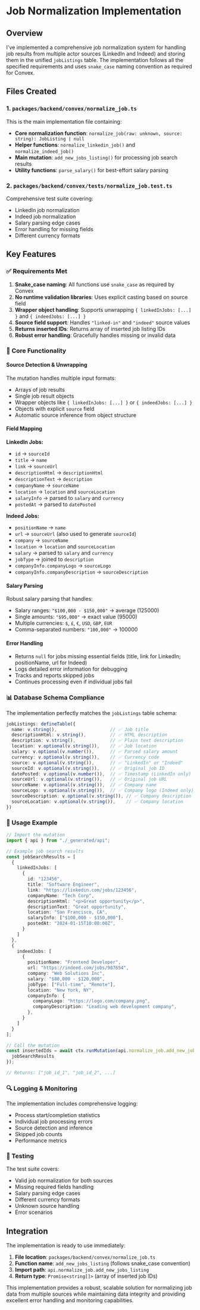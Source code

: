 # Job Normalization Implementation

## Overview

I've implemented a comprehensive job normalization system for handling job results from multiple actor sources (LinkedIn and Indeed) and storing them in the unified `jobListings` table. The implementation follows all the specified requirements and uses `snake_case` naming convention as required for Convex.

## Files Created

### 1. `packages/backend/convex/normalize_job.ts`

This is the main implementation file containing:

- **Core normalization function**: `normalize_job(raw: unknown, source: string): JobListing | null`
- **Helper functions**: `normalize_linkedin_job()` and `normalize_indeed_job()`
- **Main mutation**: `add_new_jobs_listing()` for processing job search results
- **Utility functions**: `parse_salary()` for best-effort salary parsing

### 2. `packages/backend/convex/tests/normalize_job.test.ts`

Comprehensive test suite covering:
- LinkedIn job normalization
- Indeed job normalization
- Salary parsing edge cases
- Error handling for missing fields
- Different currency formats

## Key Features

### ✅ Requirements Met

1. **Snake_case naming**: All functions use `snake_case` as required by Convex
2. **No runtime validation libraries**: Uses explicit casting based on source field
3. **Wrapper object handling**: Supports unwrapping `{ linkedInJobs: [...] }` and `{ indeedJobs: [...] }`
4. **Source field support**: Handles `"linked-in"` and `"indeed"` source values
5. **Returns inserted IDs**: Returns array of inserted job listing IDs
6. **Robust error handling**: Gracefully handles missing or invalid data

### 🔧 Core Functionality

#### Source Detection & Unwrapping
The mutation handles multiple input formats:
- Arrays of job results
- Single job result objects
- Wrapper objects like `{ linkedInJobs: [...] }` or `{ indeedJobs: [...] }`
- Objects with explicit `source` field
- Automatic source inference from object structure

#### Field Mapping

**LinkedIn Jobs:**
- `id` → `sourceId`
- `title` → `name`
- `link` → `sourceUrl`
- `descriptionHtml` → `descriptionHtml`
- `descriptionText` → `description`
- `companyName` → `sourceName`
- `location` → `location` and `sourceLocation`
- `salaryInfo` → parsed to `salary` and `currency`
- `postedAt` → parsed to `datePosted`

**Indeed Jobs:**
- `positionName` → `name`
- `url` → `sourceUrl` (also used to generate `sourceId`)
- `company` → `sourceName`
- `location` → `location` and `sourceLocation`
- `salary` → parsed to `salary` and `currency`
- `jobType` → joined to `description`
- `companyInfo.companyLogo` → `sourceLogo`
- `companyInfo.companyDescription` → `sourceDescription`

#### Salary Parsing
Robust salary parsing that handles:
- Salary ranges: `"$100,000 - $150,000"` → average (125000)
- Single amounts: `"$95,000"` → exact value (95000)
- Multiple currencies: `$`, `£`, `€`, `USD`, `GBP`, `EUR`
- Comma-separated numbers: `"100,000"` → 100000

#### Error Handling
- Returns `null` for jobs missing essential fields (title, link for LinkedIn; positionName, url for Indeed)
- Logs detailed error information for debugging
- Tracks and reports skipped jobs
- Continues processing even if individual jobs fail

### 📊 Database Schema Compliance

The implementation perfectly matches the `jobListings` table schema:

```typescript
jobListings: defineTable({
  name: v.string(),                    // ✅ Job title
  descriptionHtml: v.string(),         // ✅ HTML description
  description: v.string(),             // ✅ Plain text description
  location: v.optional(v.string()),    // ✅ Job location
  salary: v.optional(v.number()),      // ✅ Parsed salary amount
  currency: v.optional(v.string()),    // ✅ Currency code
  source: v.optional(v.string()),      // ✅ "LinkedIn" or "Indeed"
  sourceId: v.optional(v.string()),    // ✅ Original job ID
  datePosted: v.optional(v.number()),  // ✅ Timestamp (LinkedIn only)
  sourceUrl: v.optional(v.string()),   // ✅ Original job URL
  sourceName: v.optional(v.string()),  // ✅ Company name
  sourceLogo: v.optional(v.string()),  // ✅ Company logo (Indeed only)
  sourceDescription: v.optional(v.string()), // ✅ Company description
  sourceLocation: v.optional(v.string()),    // ✅ Company location
})
```

### 🚀 Usage Example

```typescript
// Import the mutation
import { api } from "./_generated/api";

// Example job search results
const jobSearchResults = [
  {
    linkedInJobs: [
      {
        id: "123456",
        title: "Software Engineer",
        link: "https://linkedin.com/jobs/123456",
        companyName: "Tech Corp",
        descriptionHtml: "<p>Great opportunity</p>",
        descriptionText: "Great opportunity",
        location: "San Francisco, CA",
        salaryInfo: ["$100,000 - $150,000"],
        postedAt: "2024-01-15T10:00:00Z",
      }
    ]
  },
  {
    indeedJobs: [
      {
        positionName: "Frontend Developer",
        url: "https://indeed.com/jobs/987654",
        company: "Web Solutions Inc",
        salary: "$80,000 - $120,000",
        jobType: ["Full-time", "Remote"],
        location: "New York, NY",
        companyInfo: {
          companyLogo: "https://logo.com/company.png",
          companyDescription: "Leading web development company",
        },
      }
    ]
  }
];

// Call the mutation
const insertedIds = await ctx.runMutation(api.normalize_job.add_new_jobs_listing, {
  jobSearchResults
});

// Returns: ["job_id_1", "job_id_2", ...]
```

### 🔍 Logging & Monitoring

The implementation includes comprehensive logging:
- Process start/completion statistics
- Individual job processing errors
- Source detection and inference
- Skipped job counts
- Performance metrics

### 🧪 Testing

The test suite covers:
- Valid job normalization for both sources
- Missing required fields handling
- Salary parsing edge cases
- Different currency formats
- Unknown source handling
- Error scenarios

## Integration

The implementation is ready to use immediately:

1. **File location**: `packages/backend/convex/normalize_job.ts`
2. **Function name**: `add_new_jobs_listing` (follows snake_case convention)
3. **Import path**: `api.normalize_job.add_new_jobs_listing`
4. **Return type**: `Promise<string[]>` (array of inserted job IDs)

This implementation provides a robust, scalable solution for normalizing job data from multiple sources while maintaining data integrity and providing excellent error handling and monitoring capabilities.